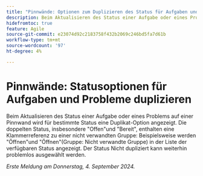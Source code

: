 ```yaml
---
title: "Pinnwände: Optionen zum Duplizieren des Status für Aufgaben und Probleme"
description: Beim Aktualisieren des Status einer Aufgabe oder eines Problems auf einer Pinnwand wird für bestimmte Status eine Duplikat-Option angezeigt.
hidefromtoc: true
feature: Agile
source-git-commit: e23074d92c2183758f432b2069c246bd5fa7d61b
workflow-type: tm+mt
source-wordcount: '97'
ht-degree: 4%

---
```


# Pinnwände: Statusoptionen für Aufgaben und Probleme duplizieren

<!--
>[!NOTE]
>
>This issue was fixed on August 15, 2024.
-->

Beim Aktualisieren des Status einer Aufgabe oder eines Problems auf einer Pinnwand wird für bestimmte Status eine Duplikat-Option angezeigt. Die doppelten Status, insbesondere &quot;Offen&quot;und &quot;Bereit&quot;, enthalten eine Klammerreferenz zu einer nicht verwandten Gruppe: Beispielsweise werden &quot;Öffnen&quot;und &quot;Öffnen&quot;(Gruppe: Nicht verwandte Gruppe) in der Liste der verfügbaren Status angezeigt. Der Status Nicht dupliziert kann weiterhin problemlos ausgewählt werden.

_Erste Meldung am Donnerstag, 4. September 2024._
